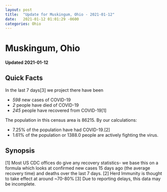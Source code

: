 ```yaml
---
layout: post
title:  "Update for Muskingum, Ohio - 2021-01-12"
date:   2021-01-12 01:01:29 -0600
categories: Ohio
---
```


# Muskingum, Ohio
#### Updated 2021-01-12

## Quick Facts

In the last 7 days[3] we project there have been
- *598* new cases of COVID-19
- *2* people have died of COVID-19
- *245* people have recovered from COVID-19[1]

The population in this census area is 86215. By our calculations:
- 7.25% of the population have had COVID-19.[2]
- 1.61% of the population or 1388.0 people are actively fighting the virus.

## Synopsis




[1] Most US CDC offices do give any recovery statistics- we base this on a formula which looks at confirmed new cases
15 days ago (the average recovery time) and deaths over the last 7 days.
[2] Herd Immunity is thought to take effect at around ~70-80%
[3] Due to reporting delays, this data may be incomplete. 
    